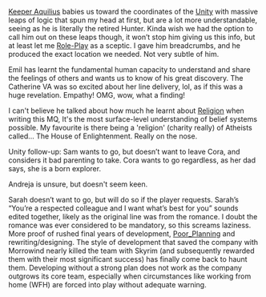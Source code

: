 [Keeper Aquilius](Main%20Quest/The_Hunter.md) babies us toward the coordinates of the [Unity](Main%20Quest/Unity.md) with massive leaps of logic that spun my head at first, but are a lot more understandable, seeing as he is literally the retired Hunter. 
Kinda wish we had the option to call him out on these leaps though, it won’t stop him giving us this info, but at least let me [Role-Play](Gameplay%20Systems/Role-Playing.md) as a sceptic. 
I gave him breadcrumbs, and he produced the exact location we needed. Not very subtle of him.

Emil has learnt the fundamental human capacity to understand and share the feelings of others and wants us to know of his great discovery. The Catherine VA was so excited about her line delivery, lol, as if this was a huge revelation. Empathy! OMG, wow, what a finding!

I can't believe he talked about how much he learnt about [Religion](Writing/Religion.md) when writing this MQ, It's the most surface-level understanding of belief systems possible. My favourite is there being a 'religion' (charity really) of Atheists called... The House of Enlightenment. Really on the nose.

Unity follow-up: Sam wants to go, but doesn’t want to leave Cora, and considers it bad parenting to take. 
Cora wants to go regardless, as her dad says, she is a born explorer. 

Andreja is unsure, but doesn't seem keen. 

Sarah doesn’t want to go, but will do so if the player requests. 
	Sarah’s “You’re a respected colleague and I want what’s best for you” sounds edited together, likely as the original line was from the romance. I doubt the romance was ever considered to be mandatory, so this screams laziness. More proof of rushed final years of development, [Poor_Planning](Development/Poor_Planning.md) and rewriting/designing. 
The style of development that saved the company with Morrowind nearly killed the team with Skyrim (and subsequently rewarded them with their most significant success) has finally come back to haunt them. Developing without a strong plan does not work as the company outgrows its core team, especially when circumstances like working from home (WFH) are forced into play without adequate warning.




